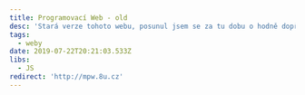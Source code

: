```yaml
---
title: Programovací Web - old
desc: 'Stará verze tohoto webu, posunul jsem se za tu dobu o hodně dopředu.'
tags:
  - weby
date: 2019-07-22T20:21:03.533Z
libs:
  - JS
redirect: 'http://mpw.8u.cz'
---
```

 
